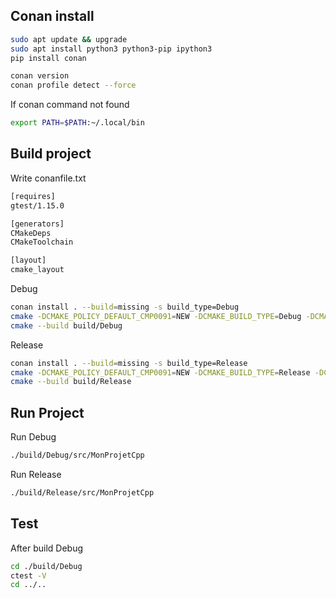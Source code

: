 ## Conan install
```sh
sudo apt update && upgrade
sudo apt install python3 python3-pip ipython3
pip install conan

conan version
conan profile detect --force
```
If conan command not found
```sh
export PATH=$PATH:~/.local/bin
```

## Build project
Write conanfile.txt
```txt
[requires]
gtest/1.15.0

[generators]
CMakeDeps
CMakeToolchain

[layout]
cmake_layout
```

Debug
```sh
conan install . --build=missing -s build_type=Debug
cmake -DCMAKE_POLICY_DEFAULT_CMP0091=NEW -DCMAKE_BUILD_TYPE=Debug -DCMAKE_TOOLCHAIN_FILE=build/Debug/generators/conan_toolchain.cmake -S. -Bbuild/Debug -G "Unix Makefiles"
cmake --build build/Debug
```



Release
```sh
conan install . --build=missing -s build_type=Release
cmake -DCMAKE_POLICY_DEFAULT_CMP0091=NEW -DCMAKE_BUILD_TYPE=Release -DCMAKE_TOOLCHAIN_FILE=build/Debug/generators/conan_toolchain.cmake -S. -Bbuild/Release -G "Unix Makefiles"
cmake --build build/Release
```

## Run Project
Run Debug
``` sh
./build/Debug/src/MonProjetCpp
```

Run Release
``` sh
./build/Release/src/MonProjetCpp
```

## Test
After build Debug
```sh
cd ./build/Debug
ctest -V
cd ../..
```